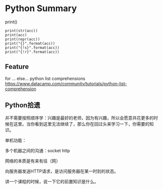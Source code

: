 # Python Summary


print()

    print(str(acc))
    print(acc)
    print(repr(acc))
    print("{}".format(acc))
    print("{!s}".format(acc))
    print("{!r}".format(acc))


## Feature

for ... else...
python list comprehensions https://www.datacamp.com/community/tutorials/python-list-comprehension

## Python拾遗
并不需要按照顺序学：兴趣是最好的老师，因为有兴趣，所以会愿意共花更多的时候在这里。当你看到这里无法继续了，那么你在回过头来学习一下，你需要的知识。

单机功能：

多个机器之间的沟通：socket http

网络的本质是有来有往（网）

向服务器发送HTTP请求，是访问服务器在某一时刻的状态。

讲一个课程的时候，说一下它的前置知识是什么。





